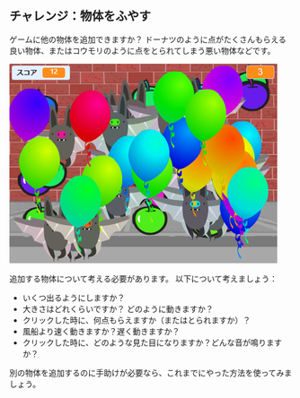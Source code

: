 ## チャレンジ：物体をふやす
ゲームに他の物体を追加できますか？ ドーナツのように点がたくさんもらえる良い物体、またはコウモリのように点をとられてしまう悪い物体などです。

![スクリーンショット](images/balloons-objects.png)

追加する物体について考える必要があります。 以下について考えましょう：

+ いくつ出るようにしますか？
+ 大きさはどれくらいですか？ どのように動きますか？
+ クリックした時に、何点もらえますか（またはとられますか）？
+ 風船より速く動きますか？遅く動きますか？
+ クリックした時に、どのような見た目になりますか？どんな音が鳴りますか？

別の物体を追加するのに手助けが必要なら、これまでにやった方法を使ってみましょう。

